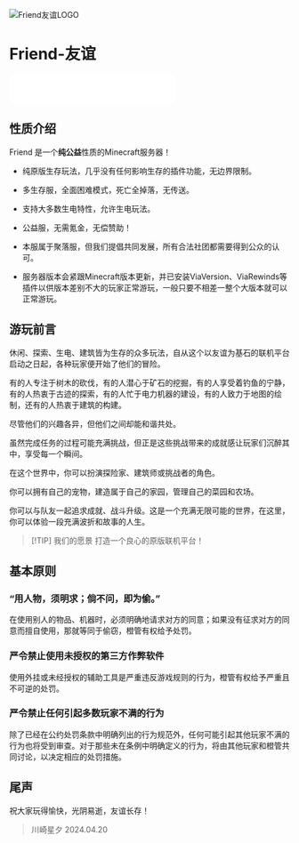 ![Friend友谊LOGO](/assets/Friend.png)

# Friend-友谊

<iframe frameborder="no" border="0" marginwidth="0" marginheight="0" width=298 height=52 src="//music.163.com/outchain/player?type=2&id=1420770733&auto=1&height=32"></iframe>

## 性质介绍

Friend 是一个**纯公益**性质的Minecraft服务器！

- 纯原版生存玩法，几乎没有任何影响生存的插件功能，无边界限制。

- 多生存服，全面困难模式，死亡全掉落，无传送。

- 支持大多数生电特性，允许生电玩法。

- 公益服，无需氪金，无偿赞助！

- 本服属于聚落服，但我们提倡共同发展，所有合法社团都需要得到公众的认可。

- 服务器版本会紧跟Minecraft版本更新，并已安装ViaVersion、ViaRewinds等插件以供版本差别不大的玩家正常游玩，一般只要不相差一整个大版本就可以正常游玩。

## 游玩前言

休闲、探索、生电、建筑皆为生存的众多玩法，自从这个以友谊为基石的联机平台启动之日起，各种玩家便开始了他们的冒险。

有的人专注于树木的砍伐，有的人潜心于矿石的挖掘，有的人享受着钓鱼的宁静，有的人热衷于古迹的探索，有的人忙于电力机器的建设，有的人致力于地图的绘制，还有的人热衷于建筑的构建。

尽管他们的兴趣各异，但他们之间却能和谐共处。

虽然完成任务的过程可能充满挑战，但正是这些挑战带来的成就感让玩家们沉醉其中，享受每一个瞬间。

在这个世界中，你可以扮演探险家、建筑师或挑战者的角色。

你可以拥有自己的宠物，建造属于自己的家园，管理自己的菜园和农场。

你可以与队友一起追求成就、战斗升级。这是一个充满无限可能的世界，在这里，你可以体验一段充满波折和故事的人生。

> [!TIP] 我们的愿景
> 打造一个良心的原版联机平台！

## 基本原则

### “用人物，须明求；倘不问，即为偷。” 

在使用别人的物品、机器时，必须明确地请求对方的同意；如果没有征求对方的同意而擅自使用，那就等同于偷窃，橙管有权给予处罚。

### 严令禁止使用未授权的第三方作弊软件

使用外挂或未经授权的辅助工具是严重违反游戏规则的行为，橙管有权给予严重且不可逆的处罚。

### 严令禁止任何引起多数玩家不满的行为

除了已经在公约处罚条款中明确列出的行为规范外，任何可能引起其他玩家不满的行为也将受到审查。对于那些未在条例中明确定义的行为，将由其他玩家和橙管共同讨论，以决定相应的处罚措施。

## 尾声

祝大家玩得愉快，光阴易逝，友谊长存！
> 川崎星夕 2024.04.20

